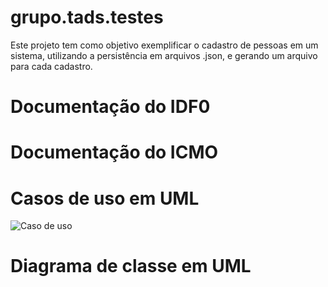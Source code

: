 # grupo.tads.testes

Este projeto tem como objetivo exemplificar o cadastro de pessoas em um sistema, utilizando a persistência em arquivos .json, e gerando um arquivo para cada cadastro.

# Documentação do IDF0
# Documentação do ICMO

# Casos de uso em UML 
![Caso de uso](https://drive.google.com/file/d/1PFvUfFTyGi5m5q6TN9-WBpAZWXVKqoIx/view?usp=sharing)

# Diagrama de classe em UML
